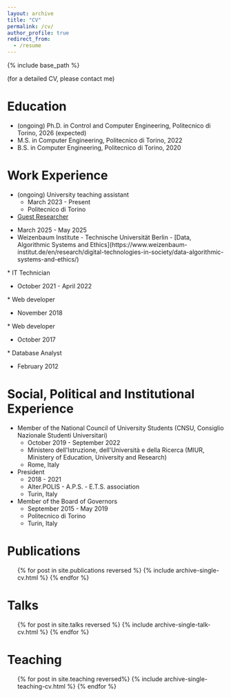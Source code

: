 ```yaml
---
layout: archive
title: "CV"
permalink: /cv/
author_profile: true
redirect_from:
  - /resume
---
```


{% include base_path %}

(for a detailed CV, please contact me)

Education
======
* (ongoing) Ph.D. in Control and Computer Engineering, Politecnico di Torino, 2026 (expected)
* M.S. in Computer Engineering, Politecnico di Torino, 2022
* B.S. in Computer Engineering, Politecnico di Torino, 2020

Work Experience
======
* (ongoing) University teaching assistant
  <ul class="archive__item-excerpt">
    <li>March 2023 - Present</li>
    <li>Politecnico di Torino</li>
  </ul>
* [Guest Researcher](https://www.weizenbaum-institut.de/en/portrait/p/marco-rondina/)
<ul class="archive__item-excerpt">
    <li>March 2025 - May 2025</li>
    <li>Weizenbaum Institute - Technische Universität Berlin - [Data, Algorithmic Systems and Ethics](https://www.weizenbaum-institut.de/en/research/digital-technologies-in-society/data-algorithmic-systems-and-ethics/)</li>
  </ul>
* IT Technician
  <ul class="archive__item-excerpt">
    <li>October 2021 - April 2022</li>
  </ul>
* Web developer
  <ul class="archive__item-excerpt">
    <li>November 2018</li>
  </ul>
* Web developer
  <ul class="archive__item-excerpt">
    <li>October 2017</li>
  </ul>
* Database Analyst
  <ul class="archive__item-excerpt">
    <li>February 2012</li>
  </ul>

Social, Political and Institutional Experience
======
* Member of the National Council of University Students (CNSU, Consiglio Nazionale Studenti Universitari)
  <ul class="archive__item-excerpt">
    <li>October 2019 - September 2022</li>
    <li>Ministero dell'Istruzione, dell'Università e della Ricerca (MIUR, Ministery of Education, University and Research)</li>
    <li>Rome, Italy</li>
  </ul>
* President
  <ul class="archive__item-excerpt">
    <li>2018 - 2021</li>
    <li>Alter.POLIS - A.P.S. - E.T.S. association</li>
    <li>Turin, Italy</li>
  </ul>
* Member of the Board of Governors
  <ul class="archive__item-excerpt">
    <li>September 2015 - May 2019</li>
    <li>Politecnico di Torino</li>
    <li>Turin, Italy</li>
  </ul>

Publications
======
  <ul>{% for post in site.publications reversed %}
    {% include archive-single-cv.html %}
  {% endfor %}</ul>
  
Talks
======
  <ul>{% for post in site.talks reversed %}
    {% include archive-single-talk-cv.html %}
  {% endfor %}</ul>
  
Teaching
======
  <ul>{% for post in site.teaching reversed%}
    {% include archive-single-teaching-cv.html %}
  {% endfor %}</ul>
  
[//]: # (Service and leadership)

[//]: # (======)

[//]: # (* Currently signed in to 43 different slack teams)
